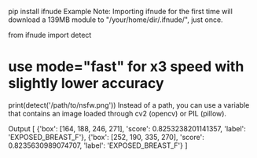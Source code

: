 pip install ifnude
Example
Note: Importing ifnude for the first time will download a 139MB module to "/your/home/dir/.ifnude/", just once.

from ifnude import detect

# use mode="fast" for x3 speed with slightly lower accuracy
print(detect('/path/to/nsfw.png'))
Instead of a path, you can use a variable that contains an image loaded through cv2 (opencv) or PIL (pillow).

Output
[
  {'box': [164, 188, 246, 271], 'score': 0.8253238201141357, 'label': 'EXPOSED_BREAST_F'},
  {'box': [252, 190, 335, 270], 'score': 0.8235630989074707, 'label': 'EXPOSED_BREAST_F'}
]